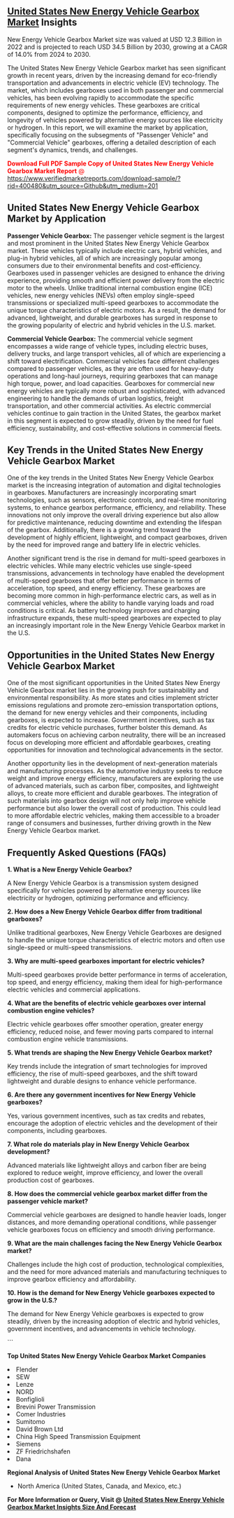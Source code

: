 <h2><a href="https://www.verifiedmarketreports.com/download-sample/?rid=400480&amp;utm_source=Github&amp;utm_medium=201" target="_blank">United States New Energy Vehicle Gearbox Market</a> Insights</h2><p>New Energy Vehicle Gearbox Market size was valued at USD 12.3 Billion in 2022 and is projected to reach USD 34.5 Billion by 2030, growing at a CAGR of 14.0% from 2024 to 2030.</p><p><p>The United States New Energy Vehicle Gearbox market has seen significant growth in recent years, driven by the increasing demand for eco-friendly transportation and advancements in electric vehicle (EV) technology. The market, which includes gearboxes used in both passenger and commercial vehicles, has been evolving rapidly to accommodate the specific requirements of new energy vehicles. These gearboxes are critical components, designed to optimize the performance, efficiency, and longevity of vehicles powered by alternative energy sources like electricity or hydrogen. In this report, we will examine the market by application, specifically focusing on the subsegments of "Passenger Vehicle" and "Commercial Vehicle" gearboxes, offering a detailed description of each segment's dynamics, trends, and challenges.<p><span class=""><span style="color: #ff0000;"><strong>Download Full PDF Sample Copy of United States New Energy Vehicle Gearbox Market Report</strong> @ </span><a href="https://www.verifiedmarketreports.com/download-sample/?rid=400480&amp;utm_source=Github&amp;utm_medium=201" target="_blank">https://www.verifiedmarketreports.com/download-sample/?rid=400480&amp;utm_source=Github&amp;utm_medium=201</a></span></p></p><h2>United States New Energy Vehicle Gearbox Market by Application</h2><p><strong>Passenger Vehicle Gearbox:</strong> The passenger vehicle segment is the largest and most prominent in the United States New Energy Vehicle Gearbox market. These vehicles typically include electric cars, hybrid vehicles, and plug-in hybrid vehicles, all of which are increasingly popular among consumers due to their environmental benefits and cost-efficiency. Gearboxes used in passenger vehicles are designed to enhance the driving experience, providing smooth and efficient power delivery from the electric motor to the wheels. Unlike traditional internal combustion engine (ICE) vehicles, new energy vehicles (NEVs) often employ single-speed transmissions or specialized multi-speed gearboxes to accommodate the unique torque characteristics of electric motors. As a result, the demand for advanced, lightweight, and durable gearboxes has surged in response to the growing popularity of electric and hybrid vehicles in the U.S. market. <p><strong>Commercial Vehicle Gearbox:</strong> The commercial vehicle segment encompasses a wide range of vehicle types, including electric buses, delivery trucks, and large transport vehicles, all of which are experiencing a shift toward electrification. Commercial vehicles face different challenges compared to passenger vehicles, as they are often used for heavy-duty operations and long-haul journeys, requiring gearboxes that can manage high torque, power, and load capacities. Gearboxes for commercial new energy vehicles are typically more robust and sophisticated, with advanced engineering to handle the demands of urban logistics, freight transportation, and other commercial activities. As electric commercial vehicles continue to gain traction in the United States, the gearbox market in this segment is expected to grow steadily, driven by the need for fuel efficiency, sustainability, and cost-effective solutions in commercial fleets.<h2>Key Trends in the United States New Energy Vehicle Gearbox Market</h2><p>One of the key trends in the United States New Energy Vehicle Gearbox market is the increasing integration of automation and digital technologies in gearboxes. Manufacturers are increasingly incorporating smart technologies, such as sensors, electronic controls, and real-time monitoring systems, to enhance gearbox performance, efficiency, and reliability. These innovations not only improve the overall driving experience but also allow for predictive maintenance, reducing downtime and extending the lifespan of the gearbox. Additionally, there is a growing trend toward the development of highly efficient, lightweight, and compact gearboxes, driven by the need for improved range and battery life in electric vehicles.</p><p>Another significant trend is the rise in demand for multi-speed gearboxes in electric vehicles. While many electric vehicles use single-speed transmissions, advancements in technology have enabled the development of multi-speed gearboxes that offer better performance in terms of acceleration, top speed, and energy efficiency. These gearboxes are becoming more common in high-performance electric cars, as well as in commercial vehicles, where the ability to handle varying loads and road conditions is critical. As battery technology improves and charging infrastructure expands, these multi-speed gearboxes are expected to play an increasingly important role in the New Energy Vehicle Gearbox market in the U.S.</p><h2>Opportunities in the United States New Energy Vehicle Gearbox Market</h2><p>One of the most significant opportunities in the United States New Energy Vehicle Gearbox market lies in the growing push for sustainability and environmental responsibility. As more states and cities implement stricter emissions regulations and promote zero-emission transportation options, the demand for new energy vehicles and their components, including gearboxes, is expected to increase. Government incentives, such as tax credits for electric vehicle purchases, further bolster this demand. As automakers focus on achieving carbon neutrality, there will be an increased focus on developing more efficient and affordable gearboxes, creating opportunities for innovation and technological advancements in the sector.</p><p>Another opportunity lies in the development of next-generation materials and manufacturing processes. As the automotive industry seeks to reduce weight and improve energy efficiency, manufacturers are exploring the use of advanced materials, such as carbon fiber, composites, and lightweight alloys, to create more efficient and durable gearboxes. The integration of such materials into gearbox design will not only help improve vehicle performance but also lower the overall cost of production. This could lead to more affordable electric vehicles, making them accessible to a broader range of consumers and businesses, further driving growth in the New Energy Vehicle Gearbox market.</p><h2>Frequently Asked Questions (FAQs)</h2><p><strong>1. What is a New Energy Vehicle Gearbox?</strong></p><p>A New Energy Vehicle Gearbox is a transmission system designed specifically for vehicles powered by alternative energy sources like electricity or hydrogen, optimizing performance and efficiency.</p><p><strong>2. How does a New Energy Vehicle Gearbox differ from traditional gearboxes?</strong></p><p>Unlike traditional gearboxes, New Energy Vehicle Gearboxes are designed to handle the unique torque characteristics of electric motors and often use single-speed or multi-speed transmissions.</p><p><strong>3. Why are multi-speed gearboxes important for electric vehicles?</strong></p><p>Multi-speed gearboxes provide better performance in terms of acceleration, top speed, and energy efficiency, making them ideal for high-performance electric vehicles and commercial applications.</p><p><strong>4. What are the benefits of electric vehicle gearboxes over internal combustion engine vehicles?</strong></p><p>Electric vehicle gearboxes offer smoother operation, greater energy efficiency, reduced noise, and fewer moving parts compared to internal combustion engine vehicle transmissions.</p><p><strong>5. What trends are shaping the New Energy Vehicle Gearbox market?</strong></p><p>Key trends include the integration of smart technologies for improved efficiency, the rise of multi-speed gearboxes, and the shift toward lightweight and durable designs to enhance vehicle performance.</p><p><strong>6. Are there any government incentives for New Energy Vehicle gearboxes?</strong></p><p>Yes, various government incentives, such as tax credits and rebates, encourage the adoption of electric vehicles and the development of their components, including gearboxes.</p><p><strong>7. What role do materials play in New Energy Vehicle Gearbox development?</strong></p><p>Advanced materials like lightweight alloys and carbon fiber are being explored to reduce weight, improve efficiency, and lower the overall production cost of gearboxes.</p><p><strong>8. How does the commercial vehicle gearbox market differ from the passenger vehicle market?</strong></p><p>Commercial vehicle gearboxes are designed to handle heavier loads, longer distances, and more demanding operational conditions, while passenger vehicle gearboxes focus on efficiency and smooth driving performance.</p><p><strong>9. What are the main challenges facing the New Energy Vehicle Gearbox market?</strong></p><p>Challenges include the high cost of production, technological complexities, and the need for more advanced materials and manufacturing techniques to improve gearbox efficiency and affordability.</p><p><strong>10. How is the demand for New Energy Vehicle gearboxes expected to grow in the U.S.?</strong></p><p>The demand for New Energy Vehicle gearboxes is expected to grow steadily, driven by the increasing adoption of electric and hybrid vehicles, government incentives, and advancements in vehicle technology.</p>```</p><p><strong>Top United States New Energy Vehicle Gearbox Market Companies</strong></p><div data-test-id=""><p><li>Flender</li><li> SEW</li><li> Lenze</li><li> NORD</li><li> Bonfiglioli</li><li> Brevini Power Transmission</li><li> Comer Industries</li><li> Sumitomo</li><li> David Brown Ltd</li><li> China High Speed Transmission Equipment</li><li> Siemens</li><li> ZF Friedrichshafen</li><li> Dana</li></p><div><strong>Regional Analysis of&nbsp;United States New Energy Vehicle Gearbox Market</strong></div><ul><li dir="ltr"><p dir="ltr">North America&nbsp;(United States, Canada, and Mexico, etc.)</p></li></ul><p><strong>For More Information or Query, Visit @&nbsp;</strong><strong><a href="https://www.verifiedmarketreports.com/product/new-energy-vehicle-gearbox-market/?utm_source=Github&amp;utm_medium=201" target="_blank">United States New Energy Vehicle Gearbox Market Insights Size And Forecast</a></strong></p></div>
